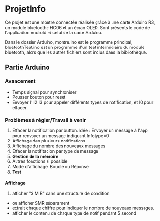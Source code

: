 # ProjetInfo
Ce projet est une montre connectée réalisée grâce à une carte Arduino R3, un module bluetoothe HC06 et un écran OLED.
Sont présents le code de l'application Android et celui de la carte Arduino.

Dans le dossier Arduino, montre.ino est le programme principal, bluetoothTest.ino est un programme d'un test intermidiaire du module bluetooth, alors que les autres fichiers sont inclus dans la bibliothèque. 

## Partie Arduino

### Avancement
- Temps signal pour synchroniser
- Pousser bouton pour reset
- Envoyer I1 I2 I3 pour appeler différents types de notification, et I0 pour effacer.

### Problèmes à régler/Travail à venir
1. Effacer la notification par button. Idée : Envoyer un message à l'app pour renvoyer un message indiquant Infotype=0
2. Affichage des plusieurs notifications
3. Affichage du nombre des nouveaux messages
4. Effacer la notifitacion par type de message
5. __Gestion de la mémoire__
6. Autres fonctions si possible
7. Mode d'affichage. Boucle ou Réponse
8. __Test__



#### Affichage
1. afficher "S M R" dans une structure de condition
- ou afficher SMR séparament
- extrait chaque chiffre pour indiquer le nombre de nouveaux messages.
- afficher le contenu de chaque type de notif pendant 5 second
